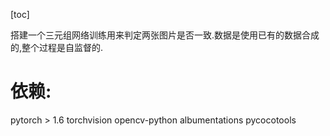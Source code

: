 [toc]

搭建一个三元组网络训练用来判定两张图片是否一致.数据是使用已有的数据合成的,整个过程是自监督的.

# 依赖:
pytorch > 1.6
torchvision
opencv-python
albumentations 
pycocotools